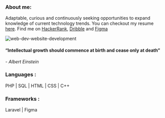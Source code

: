 ### About me: 
Adaptable, curious and continuously seeking opportunities to expand knowledge of current technology trends. 
You can checkout my resume [here](https://drive.google.com/file/d/1KJKkACSv9JqD-ygd6tifEQza9HMPU49P/view?usp=drive_link).
Find me on [HackerRank](https://www.hackerrank.com/h1910876), [Dribble](https://www.dribbble.com/reza11981284128) and [Figma](https://www.figma.com/@reza1198)

![web-dev-website-development](https://github.com/RezaAlHassan/RezaAlHassan/assets/24864973/f11e0421-da6d-41eb-8381-7940e8e6799e) 

#### “Intellectual growth should commence at birth and cease only at death”
 <em> - Albert Einstein </em>

### Languages :
PHP | SQL | HTML | CSS | C++ 

### Frameworks :
Laravel | Figma 







